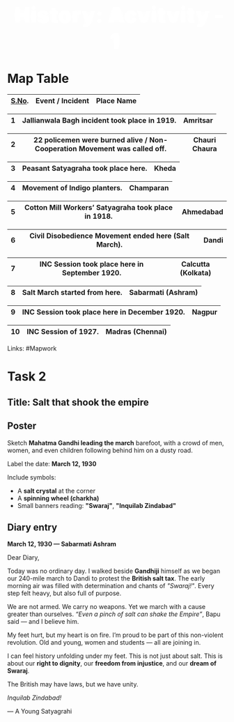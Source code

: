 # <div style = "text-align: center;"><span style = "animation: fadeInUp 0.7s ease-in-out; font-weight: bold;"><span style="text-shadow: 0 0 13px rgb(255,255,255), 0 0 2px rgb(255,255,255); font-size: 50; font-weight: 1000; padding: 3px; padding-right: 10px; padding-left: 10px; border-radius: 7px; color: rgb(255,255,255);">History: Acvitvity - 1</span></span></div>
# Map Table

|**[S.No](http://S.No).**|**Event / Incident**|**Place Name**|
|---|---|---|

|1|Jallianwala Bagh incident took place in 1919.|**Amritsar**|
|---|---|---|

|2|22 policemen were burned alive / Non-Cooperation Movement was called off.|**Chauri Chaura**|
|---|---|---|

|3|Peasant Satyagraha took place here.|**Kheda**|
|---|---|---|

|4|Movement of Indigo planters.|**Champaran**|
|---|---|---|

|5|Cotton Mill Workers’ Satyagraha took place in 1918.|**Ahmedabad**|
|---|---|---|

|6|Civil Disobedience Movement ended here (Salt March).|**Dandi**|
|---|---|---|

|7|INC Session took place here in September 1920.|**Calcutta (Kolkata)**|
|---|---|---|

|8|Salt March started from here.|**Sabarmati (Ashram)**|
|---|---|---|

|9|INC Session took place here in December 1920.|**Nagpur**|
|---|---|---|

|10|INC Session of 1927.|**Madras (Chennai)**|
|---|---|---|
Links: #Mapwork
# Task 2

## Title: Salt that shook the empire

## Poster

Sketch **Mahatma Gandhi leading the march** barefoot, with a crowd of men, women, and even children following behind him on a dusty road.

Label the date: **March 12, 1930**

Include symbols:

- A **salt crystal** at the corner
- A **spinning wheel (charkha)**
- Small banners reading: **"Swaraj"**, **"Inquilab Zindabad"**

## Diary entry

**March 12, 1930 — Sabarmati Ashram**

Dear Diary,

Today was no ordinary day. I walked beside **Gandhiji** himself as we began our 240-mile march to Dandi to protest the **British salt tax**. The early morning air was filled with determination and chants of _"Swaraj!"_. Every step felt heavy, but also full of purpose.

We are not armed. We carry no weapons. Yet we march with a cause greater than ourselves. _“Even a pinch of salt can shake the Empire”_, Bapu said — and I believe him.

My feet hurt, but my heart is on fire. I’m proud to be part of this non-violent revolution. Old and young, women and students — all are joining in.

I can feel history unfolding under my feet. This is not just about salt. This is about our **right to dignity**, our **freedom from injustice**, and our **dream of Swaraj**.

The British may have laws, but we have unity.

_Inquilab Zindabad!_

— A Young Satyagrahi